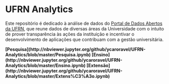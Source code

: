 # UFRN Analytics

Este repositório é dedicado à análise de dados do [Portal de Dados Abertos da UFRN](http://dados.ufrn.br/), que reune dados de diversas áreas da Universidade com o intuito de prover transparência às ações da instituição e incentivar o desenvolvimento de aplicações que contribuam com a gestão universitária. 
<p>
<b>
[Pesquisa](http://nbviewer.jupyter.org/github/ycaroravel/UFRN-Analytics/blob/master/Pesquisa.ipynb)  
[Ensino](http://nbviewer.jupyter.org/github/ycaroravel/UFRN-Analytics/blob/master/Ensino.ipynb)  
[Extensão](http://nbviewer.jupyter.org/github/ycaroravel/UFRN-Analytics/blob/master/Extens%C3%A3o.ipynb)  
</b>
